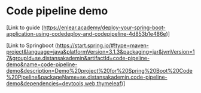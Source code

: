 # Code pipeline demo

[Link to guide (https://enlear.academy/deploy-your-spring-boot-application-using-codedeploy-and-codepipeline-4d853b1e486e)]

[Link to Springboot (https://start.spring.io/#!type=maven-project&language=java&platformVersion=3.1.3&packaging=jar&jvmVersion=17&groupId=se.distansakademin&artifactId=code-pipeline-demo&name=code-pipeline-demo&description=Demo%20project%20for%20Spring%20Boot%20Code%20Pipeline&packageName=se.distansakademin.code-pipeline-demo&dependencies=devtools,web,thymeleaf)]